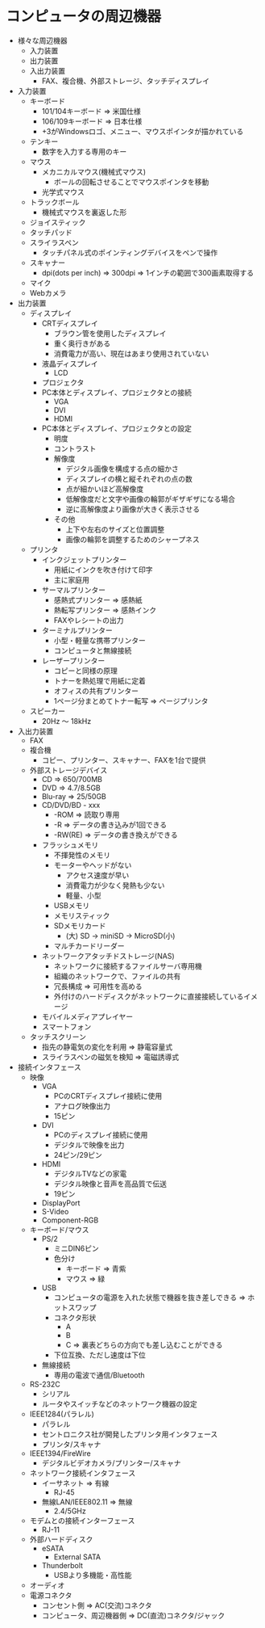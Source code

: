 # コンピュータの周辺機器

- 様々な周辺機器
    - 入力装置
    - 出力装置
    - 入出力装置
        - FAX、複合機、外部ストレージ、タッチディスプレイ
- 入力装置
    - キーボード
        - 101/104キーボード => 米国仕様
        - 106/109キーボード => 日本仕様
        - +3がWindowsロゴ、メニュー、マウスポインタが描かれている
    - テンキー
        - 数字を入力する専用のキー
    - マウス
        - メカニカルマウス(機械式マウス)
            - ボールの回転させることでマウスポインタを移動
        - 光学式マウス
    - トラックボール
        - 機械式マウスを裏返した形
    - ジョイスティック
    - タッチパッド
    - スライラスペン
        - タッチパネル式のポインティングデバイスをペンで操作
    - スキャナー
        - dpi(dots per inch) => 300dpi => 1インチの範囲で300画素取得する
    - マイク
    - Webカメラ
- 出力装置
    - ディスプレイ
        - CRTディスプレイ
            - ブラウン管を使用したディスプレイ
            - 重く奥行きがある
            - 消費電力が高い、現在はあまり使用されていない
        - 液晶ディスプレイ
            - LCD
        - プロジェクタ
        - PC本体とディスプレイ、プロジェクタとの接続
            - VGA
            - DVI
            - HDMI
        - PC本体とディスプレイ、プロジェクタとの設定
            - 明度
            - コントラスト
            - 解像度
                - デジタル画像を構成する点の細かさ
                - ディスプレイの横と縦それぞれの点の数
                - 点が細かいほど高解像度
                - 低解像度だと文字や画像の輪郭がギザギザになる場合
                - 逆に高解像度より画像が大きく表示させる
            - その他
                - 上下や左右のサイズと位置調整
                - 画像の輪郭を調整するためのシャープネス
    - プリンタ
        - インクジェットプリンター
            - 用紙にインクを吹き付けて印字
            - 主に家庭用
        - サーマルプリンター
            - 感熱式プリンター => 感熱紙
            - 熱転写プリンター => 感熱インク
            - FAXやレシートの出力
        - ターミナルプリンター
            - 小型・軽量な携帯プリンター
            - コンピュータと無線接続
        - レーザープリンター
            - コピーと同様の原理
            - トナーを熱処理で用紙に定着
            - オフィスの共有プリンター
            - 1ページ分まとめてトナー転写 => ページプリンタ
    - スピーカー
        - 20Hz 〜 18kHz
- 入出力装置
    - FAX
    - 複合機
        - コピー、プリンター、スキャナー、FAXを1台で提供
    - 外部ストレージデバイス
        - CD => 650/700MB
        - DVD => 4.7/8.5GB
        - Blu-ray => 25/50GB
        - CD/DVD/BD - xxx
            - -ROM => 読取り専用
            - -R => データの書き込みが1回できる
            - -RW(RE) => データの書き換えができる
        - フラッシュメモリ
            - 不揮発性のメモリ
            - モーターやヘッドがない
                - アクセス速度が早い
                - 消費電力が少なく発熱も少ない
                - 軽量、小型
            - USBメモリ
            - メモリスティック
            - SDメモリカード
                - (大) SD -> miniSD -> MicroSD(小)
            - マルチカードリーダー
        - ネットワークアタッチドストレージ(NAS)
            - ネットワークに接続するファイルサーバ専用機
            - 組織のネットワークで、ファイルの共有
            - 冗長構成 => 可用性を高める
            - 外付けのハードディスクがネットワークに直接接続しているイメージ
        - モバイルメディアプレイヤー
        - スマートフォン
    - タッチスクリーン
        - 指先の静電気の変化を利用 => 静電容量式
        - スライラスペンの磁気を検知 => 電磁誘導式
- 接続インタフェース
    - 映像
        - VGA
            - PCのCRTディスプレイ接続に使用
            - アナログ映像出力
            - 15ピン
        - DVI
            - PCのディスプレイ接続に使用
            - デジタルで映像を出力
            - 24ピン/29ピン
        - HDMI
            - デジタルTVなどの家電
            - デジタル映像と音声を高品質で伝送
            - 19ピン
        - DisplayPort
        - S-Video
        - Component-RGB
    - キーボード/マウス
        - PS/2
            - ミニDIN6ピン
            - 色分け
                - キーボード => 青紫
                - マウス => 緑
        - USB
            - コンピュータの電源を入れた状態で機器を抜き差しできる => ホットスワップ
            - コネクタ形状
                - A
                - B
                - C => 裏表どちらの方向でも差し込むことができる
            - 下位互換、ただし速度は下位
        - 無線接続
            - 専用の電波で通信/Bluetooth
    - RS-232C
        - シリアル
        - ルータやスイッチなどのネットワーク機器の設定
    - IEEE1284(パラレル)
        - パラレル
        - セントロニクス社が開発したプリンタ用インタフェース
        - プリンタ/スキャナ
    - IEEE1394/FireWire
        - デジタルビデオカメラ/プリンター/スキャナ
    - ネットワーク接続インタフェース
        - イーサネット => 有線
            - RJ-45
        - 無線LAN/IEEE802.11 => 無線
            - 2.4/5GHz
    - モデムとの接続インターフェース
        - RJ-11
    - 外部ハードディスク
        - eSATA
            - External SATA
        - Thunderbolt
            - USBより多機能・高性能
    - オーディオ
    - 電源コネクタ
        - コンセント側 => AC(交流)コネクタ
        - コンピュータ、周辺機器側 => DC(直流)コネクタ/ジャック